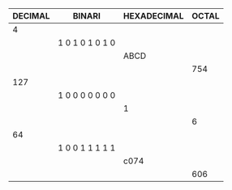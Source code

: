 | DECIMAL | BINARI          | HEXADECIMAL | OCTAL |
| ------- | --------------- | ----------- | ----- |
| 4       |                 |             |       |
|         | 1 0 1 0 1 0 1 0 |             |       |
|         |                 | ABCD        |       |
|         |                 |             | 754   |
| 127     |                 |             |       |
|         | 1 0 0 0 0 0 0 0 |             |       |
|         |                 | 1           |       |
|         |                 |             | 6     |
| 64      |                 |             |       |
|         | 1 0 0 1 1 1 1 1 |             |       |
|         |                 | c074        |       |
|         |                 |             | 606   |
